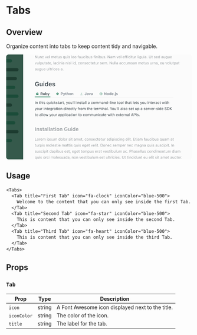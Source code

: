# Tabs

## Overview

Organize content into tabs to keep content tidy and navigable.

<img src="tabs.png" width="800" />

## Usage

```mdx
<Tabs>
  <Tab title="First Tab" icon="fa-clock" iconColor="blue-500">
    Welcome to the content that you can only see inside the first Tab.
  </Tab>
  <Tab title="Second Tab" icon="fa-star" iconColor="blue-500">
    This is content that you can only see inside the second Tab.
  </Tab>
  <Tab title="Third Tab" icon="fa-heart" iconColor="blue-500">
    This is content that you can only see inside the third Tab.
  </Tab>
</Tabs>
```

## Props

### `Tab`
| Prop           | Type   | Description                                      |
| -------------- | ------ | -------------------------------------------------|
| `icon`         | string | A Font Awesome icon displayed next to the title. |
| `iconColor`    | string | The color of the icon.                           |
| `title`        | string | The label for the tab.                           |